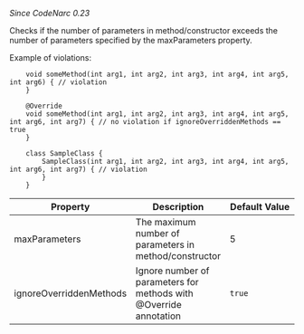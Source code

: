 *Since CodeNarc 0.23*

Checks if the number of parameters in method/constructor exceeds the
number of parameters specified by the maxParameters property.

Example of violations:

``` 
    void someMethod(int arg1, int arg2, int arg3, int arg4, int arg5, int arg6) { // violation
    }

    @Override
    void someMethod(int arg1, int arg2, int arg3, int arg4, int arg5, int arg6, int arg7) { // no violation if ignoreOverriddenMethods == true
    }

    class SampleClass {
        SampleClass(int arg1, int arg2, int arg3, int arg4, int arg5, int arg6, int arg7) { // violation
        }
    }
```

<table>
<colgroup>
<col style="width: 40%" />
<col style="width: 33%" />
<col style="width: 25%" />
</colgroup>
<thead>
<tr class="header">
<th>Property</th>
<th>Description</th>
<th>Default Value</th>
</tr>
</thead>
<tbody>
<tr class="odd">
<td>maxParameters</td>
<td>The maximum number of parameters in method/constructor</td>
<td>5</td>
</tr>
<tr class="even">
<td>ignoreOverriddenMethods</td>
<td>Ignore number of parameters for methods with <span class="citation" data-cites="Override">@Override</span> annotation</td>
<td><code>true</code></td>
</tr>
</tbody>
</table>
